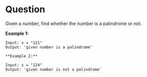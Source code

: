 # Question

Given a number, find whether the number is a palindrome or not.

**Example 1:**

```
Input: s = "121"
Output: 'given number is a palindrome'

```

```
**Example 2:**

Input: s = "124"
Output: 'given number is not a palindrome'
```
